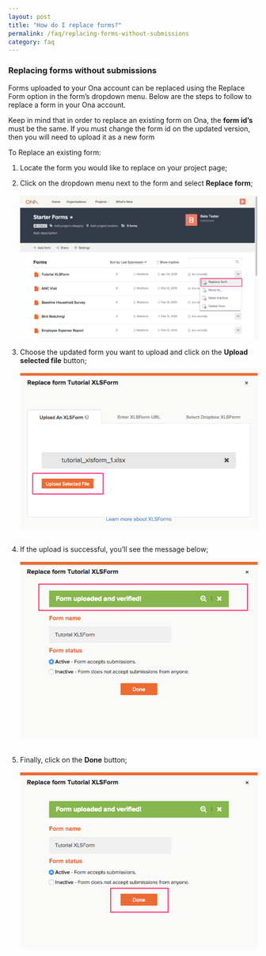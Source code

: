 ```yaml
---
layout: post
title: "How do I replace forms?"
permalink: /faq/replacing-forms-without-submissions
category: faq
---
```


### Replacing forms without submissions

Forms uploaded to your Ona account can be replaced using the Replace Form option in the form’s dropdown menu.  Below are the steps to follow to replace a form in your Ona account.  

Keep in mind that in order to replace an existing form on Ona, the **form id’s** must be the same.  If you must change the form id on the updated version, then you will need to upload it as a new form

To Replace an existing form: 

1. Locate the form you would like to replace on your project page;
1. Click on the dropdown menu next to the form and select **Replace form**;
<br><br>
![](/content/screenshots/faq_replace_form_1.png)

1. Choose the updated form you want to upload and click on the **Upload selected file** button;
<br><br>
![](/content/screenshots/faq_replace_form_2.png)
<br><br>
1. If the upload is successful, you’ll see the message below;
<br><br>
![](/content/screenshots/faq_replace_form_3.png)
<br><br>
1. Finally, click on the **Done** button;
<br><br>
![](/content/screenshots/faq_replace_form_4.png)







